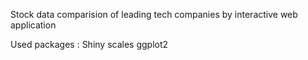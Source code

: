 
Stock data comparision of leading tech companies by interactive web application 

Used packages : Shiny 
                scales
                ggplot2


